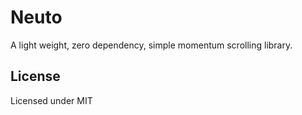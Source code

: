 # Neuto

A light weight, zero dependency, simple momentum scrolling library.

## License

Licensed under MIT
